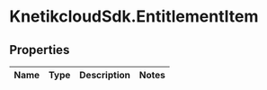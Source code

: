 # KnetikcloudSdk.EntitlementItem

## Properties
Name | Type | Description | Notes
------------ | ------------- | ------------- | -------------


